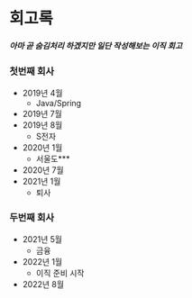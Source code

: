 # 회고록
##### 아마 곧 숨김처리 하겠지만 일단 작성해보는 이직 회고

### 첫번째 회사
- 2019년 4월
  - Java/Spring 
- 2019년 7월
- 2019년 8월
  - S전자
- 2020년 1월
  - 서울도***
- 2020년 7월
- 2021년 1월
  - 퇴사
### 두번째 회사
- 2021년 5월
  - 금융 
- 2022년 1월
  - 이직 준비 시작
- 2022년 8월

